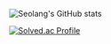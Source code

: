 ![Seolang's GitHub stats](https://github-readme-stats.vercel.app/api?username=Seolang&show_icons=true&theme=tokyonight)
<br/>

[![Solved.ac Profile](http://mazassumnida.wtf/api/generate_badge?boj=dntmdqls0912)](https://solved.ac/dntmdqls0912)
<br/>

